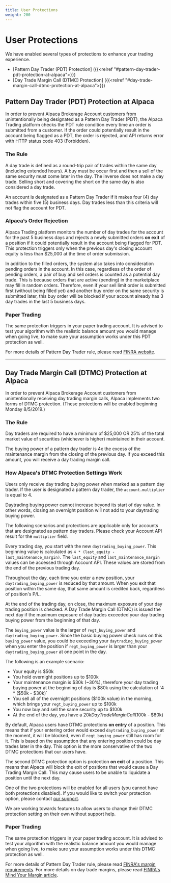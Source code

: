 ```yaml
---
title: User Protections
weight: 200
---
```

# User Protections
We have enabled several types of protections to enhance your trading experience.

* [Pattern Day Trader (PDT) Protection] ({{<relref "#pattern-day-trader-pdt-protection-at-alpaca">}})
* [Day Trade Margin Call (DTMC) Protection] ({{<relref "#day-trade-margin-call-dtmc-protection-at-alpaca">}})

## Pattern Day Trader (PDT) Protection at Alpaca
In order to prevent Alpaca Brokerage Account customers from unintentionally being
designated as a Pattern Day Trader (PDT), the Alpaca Trading platform checks the PDT
rule condition every time an order is submitted from a customer. If the order could potentially
result in the account being flagged as a PDT, the order is rejected, and API
returns error with HTTP status code 403 (Forbidden).

### The Rule
A day trade is defined as a round-trip pair of trades within the same day (including extended hours). A
buy must be occur first and then a sell of the same security must come later
in the day. The inverse does not make a day trade. Selling short and
covering the short on the same day is also considered a day trade.

An account is designated as a Pattern Day Trader if it makes four (4) day
trades within five (5) business days. Day trades less than this criteria
will not flag the account for PDT.

### Alpaca’s Order Rejection
Alpaca Trading platform monitors the number of day trades for the account
for the past 5 business days and rejects a newly submitted orders **on exit** of a position if it
could potentially result in the account being flagged for PDT. This
protection triggers only when the previous day's closing account equity is less than $25,000 at
the time of order submission.

In addition to the filled orders, the system also takes into
consideration pending orders in the account. In this case, regardless of
the order of pending orders, a pair of buy and sell orders is counted as
a potential day trade. This is because orders that are active (pending)
in the marketplace may fill in random orders. Therefore, even if your
sell limit order is submitted first (without being filled yet) and
another buy order on the same security is submitted later, this buy
order will be blocked if your account already has 3 day trades in
the last 5 business days.

### Paper Trading
The same protection triggers in your paper trading account. It is
advised to test your algorithm with the realistic balance amount you
would manage when going live, to make sure your assumption works under
this PDT protection as well.

For more details of Pattern Day Trader rule, please read
[FINRA website](http://www.finra.org/investors/day-trading-margin-requirements-know-rules).

---

## Day Trade Margin Call (DTMC) Protection at Alpaca
In order to prevent Alpaca Brokerage Account customers from unintentionally receiving day
trading margin calls, Alpaca implements two forms of DTMC protection. (These
protections will be enabled beginning Monday 8/5/2019.)


### The Rule
Day traders are required to have a minimum of $25,000 OR 25% of the total market value of securities (whichever is higher) maintained in their account.

The buying power of a pattern day trader is 4x the excess of the maintenance margin from the closing of the previous day. If you exceed this amount, you will receive a day trading margin call.

### How Alpaca's DTMC Protection Settings Work
Users only receive day trading buying power when marked as a pattern day trader. If the user is designated a
pattern day trader, the `account.multiplier` is equal to 4.

Daytrading buying power cannot increase beyond its start of day value. In other words, closing an overnight position will not add to your daytrading buying power.

The following scenarios and protections are applicable only for accounts that are designated as pattern day traders.
Please check your Account API result for the `multiplier` field.

Every trading day, you start with the new `daytrading_buying_power`. This beginning value is
calculated as `4 * (last_equity - last_maintenance_margin)`. The `last_equity` and `last_maintenance_margin` values
can be accessed through Account API. These values are stored from the end of the previous trading day.

Throughout the day, each time you enter a new position, your `daytrading_buying_power` is reduced by that amount. When you exit
that position within the same day, that same amount is credited back, regardless of position's P/L.

At the end of the trading day, on close, the maximum exposure of your day trading position is checked. A Day Trade Margin Call (DTMC) is
issued the next day if the maximum exposure of day trades exceeded your day trading buying power from the beginning of that day.

The `buying_power` value is the larger of `regt_buying_power` and `daytrading_buying_power`. Since
the basic buying power check runs on this `buying_power` value, you could be exceeding your `daytrading_buying_power`
when you enter the position if `regt_buying_power` is larger than your `daytrading_buying_power` at one point in the day.

The following is an example scenario:

- Your equity is $50k
- You hold overnight positions up to $100k
- Your maintenance margin is $30k (~30%), therefore your day trading buying power at the beginning of day is $80k using the calculation of `4 * ($50k - $30k)`
- You sell all of the overnight positions ($100k value) in the morning, which brings your `regt_buying_power` up to $100k
- You now buy and sell the same security up to $100k
- At the end of the day, you have a $20k Day Trade Margin Call ($100k - $80k)

By default, Alpaca users have DTMC protections **on entry** of a position. This means that if
your entering order would exceed `daytrading_buying_power` at the moment, it will be blocked, even if
`regt_buying_power` still has room for it. This is based on the assumption that any entering position
could be day trades later in the day.
This option is the more conservative of the two DTMC protections that our users have.

The second DTMC protection option is protection **on exit** of a position. This means that Alpaca will block
the exit of positions that would cause a Day Trading Margin Call. This may cause users to be unable to liquidate a position until the next day.

One of the two protections will be enabled for all users (you cannot have both protections disabled). If you would like to switch your protection option, please contact [our support](https://support.alpaca.markets/hc/en-us/requests/new).

We are working towards features to allow users to change their DTMC protection setting on their own without support help.


### Paper Trading
The same protection triggers in your paper trading account. It is
advised to test your algorithm with the realistic balance amount you
would manage when going live, to make sure your assumption works under
this DTMC protection as well.

For more details of Pattern Day Trader rule, please read
[FINRA's margin requirements](http://www.finra.org/investors/day-trading-margin-requirements-know-rules).
For more details on day trade margins, please read [FINRA's Mind Your Margin article](https://www.finra.org/investors/highlights/day-traders-mind-your-margin).
